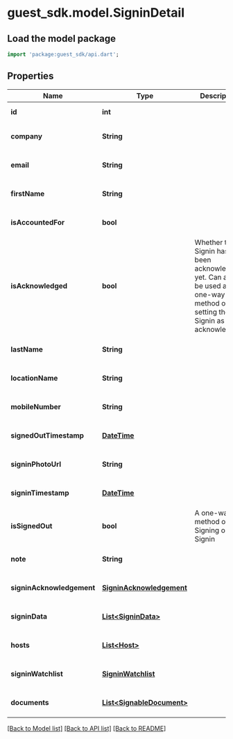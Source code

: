 # guest_sdk.model.SigninDetail

## Load the model package
```dart
import 'package:guest_sdk/api.dart';
```

## Properties
Name | Type | Description | Notes
------------ | ------------- | ------------- | -------------
**id** | **int** |  | [default to null]
**company** | **String** |  | [optional] [default to null]
**email** | **String** |  | [optional] [default to null]
**firstName** | **String** |  | [optional] [default to null]
**isAccountedFor** | **bool** |  | [optional] [default to null]
**isAcknowledged** | **bool** | Whether this Signin has been acknowledged yet. Can also be used as a one-way method of setting the Signin as acknowledged. | [optional] [default to null]
**lastName** | **String** |  | [optional] [default to null]
**locationName** | **String** |  | [optional] [default to null]
**mobileNumber** | **String** |  | [optional] [default to null]
**signedOutTimestamp** | [**DateTime**](DateTime.md) |  | [optional] [default to null]
**signinPhotoUrl** | **String** |  | [optional] [default to null]
**signinTimestamp** | [**DateTime**](DateTime.md) |  | [optional] [default to null]
**isSignedOut** | **bool** | A one-way method of Signing out a Signin | [optional] [default to null]
**note** | **String** |  | [optional] [default to null]
**signinAcknowledgement** | [**SigninAcknowledgement**](SigninAcknowledgement.md) |  | [optional] [default to null]
**signinData** | [**List&lt;SigninData&gt;**](SigninData.md) |  | [optional] [default to []]
**hosts** | [**List&lt;Host&gt;**](Host.md) |  | [optional] [default to []]
**signinWatchlist** | [**SigninWatchlist**](SigninWatchlist.md) |  | [optional] [default to null]
**documents** | [**List&lt;SignableDocument&gt;**](SignableDocument.md) |  | [optional] [default to []]

[[Back to Model list]](../README.md#documentation-for-models) [[Back to API list]](../README.md#documentation-for-api-endpoints) [[Back to README]](../README.md)


